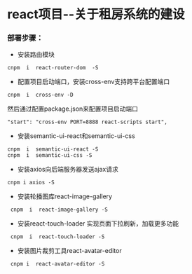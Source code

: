 # react项目--关于租房系统的建设
### 部署步骤：
+ 安装路由模块
```
cnpm  i  react-router-dom  -S
```
+ 配置项目启动端口，安装cross-env支持跨平台配置端口
```
cnpm  i  cross-env -D
```
 然后通过配置package.json来配置项目启动端口
 ```
 "start": "cross-env PORT=8888 react-scripts start",
 ```
+ 安装semantic-ui-react和semantic-ui-css
```
cnpm  i  semantic-ui-react -S
cnpm  i  semantic-ui-css -S
```
+ 安装axios向后端服务器发送ajax请求
```
cnpm i axios -S
```
+ 安装轮播图库react-image-gallery
```
 cnpm  i  react-image-gallery -S
```
+ 安装react-touch-loader 实现页面下拉刷新，加载更多功能
```
 cnpm  i  react-touch-loader -S
```
+ 安装图片裁剪工具react-avatar-editor
```
 cnpm i  react-avatar-editor -S
```